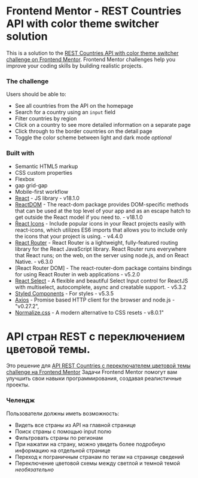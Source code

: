 # Frontend Mentor - REST Countries API with color theme switcher solution

This is a solution to the [REST Countries API with color theme switcher challenge on Frontend Mentor](https://www.frontendmentor.io/challenges/rest-countries-api-with-color-theme-switcher-5cacc469fec04111f7b848ca). Frontend Mentor challenges help you improve your coding skills by building realistic projects. 

### The challenge

Users should be able to:

- See all countries from the API on the homepage
- Search for a country using an `input` field
- Filter countries by region
- Click on a country to see more detailed information on a separate page
- Click through to the border countries on the detail page
- Toggle the color scheme between light and dark mode *optional*

### Built with

- Semantic HTML5 markup
- CSS custom properties
- Flexbox
- gap grid-gap
- Mobile-first workflow
- [React](https://reactjs.org/) - JS library - v18.1.0
- [ReactDOM](https://reactjs.org/docs/react-dom.html) - The react-dom package provides DOM-specific methods that can be used at the top level of your app and as an escape hatch to get outside the React model if you need to. - v18.1.0
- [React Icons](https://react-icons.github.io/react-icons/) - Include popular icons in your React projects easily with react-icons, which utilizes ES6 imports that allows you to include only the icons that your project is using. - v4.4.0
- [React Router](https://v5.reactrouter.com/core/guides/quick-start) - React Router is a lightweight, fully-featured routing library for the React JavaScript library. React Router runs everywhere that React runs; on the web, on the server using node.js, and on React Native. - v6.3.0
- [React Router DOM] - The react-router-dom package contains bindings for using React Router in web applications - v5.2.0
- [React Select](https://react-select.com/home) - A flexible and beautiful Select Input control for ReactJS with multiselect, autocomplete, async and creatable support. - v5.3.2
- [Styled Components](https://styled-components.com/) - For styles - v5.3.5
- [Axios](https://axios-http.com) - Promise based HTTP client for the browser and node.js - "v0.27.2", 
- [Normalize.css](https://necolas.github.io/normalize.css/) - A modern alternative to CSS resets - v8.0.1"

# API стран REST с переключением цветовой темы.

Это решение для [API REST Countries с переключателем цветовой темы challenge на Frontend Mentor](https://www.frontendmentor.io/challenges/rest-countries-api-with-color-theme-switcher-5cacc469fec04111f7b848ca) Задачи Frontend Mentor помогут вам улучшить свои навыки программирования, создавая реалистичные проекты.

### Челендж

Пользователи должны иметь возможность:

- Видеть все страны из API на главной странице
- Поиск страны с помощью input полю
- Фильтровать страны по регионам
- При нажатии на страну, можно увидеть более подробную информацию на отдельной странице
- Переход к пограничным странам по тегам на странице сведений
- Переключение цветовой схемы между светлой и темной темой *необязательно*

